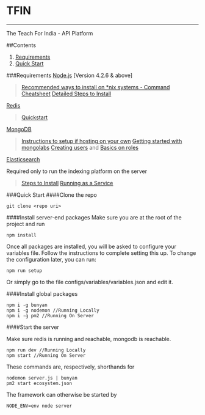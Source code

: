 # TFIN
----------
The Teach For India - API Platform

##Contents

 1. [Requirements](#requirements)
 2. [Quick Start](#quick-start)

###Requirements
[Node.js](https://nodejs.org) [Version 4.2.6 & above]

> [Recommended ways to install on *nix systems - Command Cheatsheet](https://gist.github.com/isaacs/579814)
> [Detailed Steps to Install](https://www.digitalocean.com/community/tutorials/how-to-install-an-upstream-version-of-node-js-on-ubuntu-12-04)


[Redis](http://redis.io/)

> [Quickstart](http://redis.io/topics/quickstart)

[MongoDB](https://www.mongodb.org/)

> [Instructions to setup if hosting on your own](https://docs.mongodb.org/getting-started/shell/installation/)
> [Getting started with mongolabs](http://docs.mongolab.com/)
> [Creating users](https://docs.mongodb.org/manual/reference/method/db.createUser/) and [Basics on roles](https://docs.mongodb.org/manual/reference/built-in-roles/#built-in-roles)

[Elasticsearch](https://www.elastic.co/products/elasticsearch)

Required only to run the indexing platform on the server

> [Steps to Install](https://www.elastic.co/guide/en/elasticsearch/reference/current/_installation.html)
> [Running as a Service](https://www.elastic.co/guide/en/elasticsearch/reference/current/setup-service.html)

###Quick Start
####Clone the repo

    git clone <repo uri>
####Install server-end packages
Make sure you are at the root of the project and run

    npm install

Once all packages are installed, you will be asked to configure your variables file. Follow the instructions to complete setting this up. To change the configuration later, you can run:

    npm run setup

Or simply go to the file configs/variables/variables.json and edit it.

####Install global packages

    npm i -g bunyan
    npm i -g nodemon //Running Locally
    npm i -g pm2 //Running On Server

####Start the server

Make sure redis is running and reachable, mongodb is reachable.

    npm run dev //Running Locally
    npm start //Running On Server

These commands are, respectively, shorthands for

    nodemon server.js | bunyan
	pm2 start ecosystem.json

The framework can otherwise be started by
	
	NODE_ENV=env node server